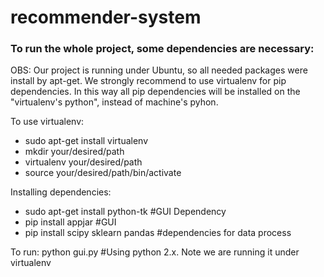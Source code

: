 # recommender-system

<h3>To run the whole project, some dependencies are necessary:</h3>
<p>OBS: Our project is running under Ubuntu, so all needed packages were install by apt-get. We strongly recommend to use virtualenv for pip dependencies. In this way all pip dependencies will be installed on the "virtualenv's python", instead of machine's pyhon.</p>
<p>To use virtualenv:</p>
<ul>
    <li>sudo apt-get install virtualenv</li>
    <li>mkdir your/desired/path</li>
    <li>virtualenv your/desired/path</li>
    <li>source your/desired/path/bin/activate</li>
</ul>
<p>Installing dependencies:</p>
<ul>
    <li>sudo apt-get install python-tk #GUI Dependency</li>
    <li>pip install appjar #GUI</li>
    <li>pip install scipy sklearn pandas #dependencies for data process</li>
</ul>
<p>To run: python gui.py #Using python 2.x. Note we are running it under virtualenv</p>
  
